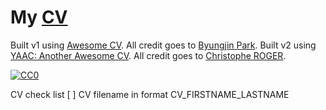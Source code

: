 
# My [CV](https://github.com/rmukhamet/cv/releases/latest/download/CV_Rafael_Mukhametdzhanov.pdf)

Built v1 using [Awesome CV](https://github.com/posquit0/Awesome-CV). All credit goes to [Byungjin Park](https://github.com/posquit0).
Built v2 using [YAAC: Another Awesome CV](https://github.com/darwiin/yaac-another-awesome-cv). All credit goes to [Christophe ROGER](https://github.com/darwiin).

[![CC0](https://img.shields.io/badge/license-CC0-0a0a0a.svg?style=flat&colorA=0a0a0a)](https://creativecommons.org/publicdomain/zero/1.0/)

CV check list
[ ] CV filename in format CV_FIRSTNAME_LASTNAME
